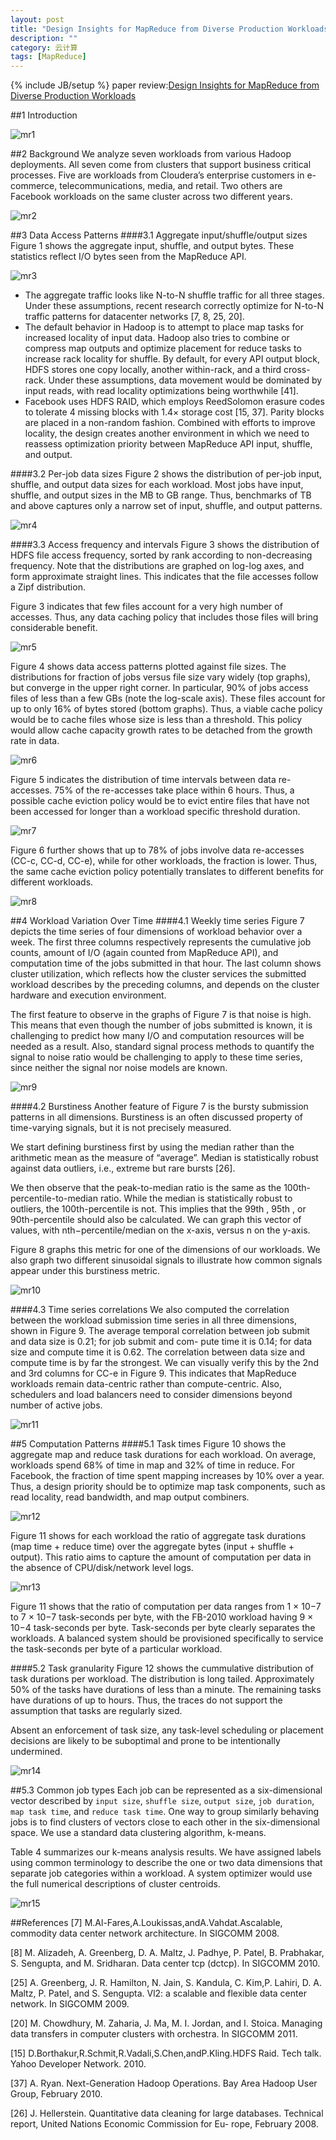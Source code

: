 ```yaml
---
layout: post
title: "Design Insights for MapReduce from Diverse Production Workloads"
description: ""
category: 云计算
tags: [MapReduce]
---
```

{% include JB/setup %}
paper review:[Design Insights for MapReduce from Diverse Production Workloads
](http://www.eecs.berkeley.edu/Pubs/TechRpts/2012/EECS-2012-17.pdf)

##1 Introduction
![mr1](/assets/2013-08-18-design-insights-for-mapreduce/mr1.png)

##2 Background
We analyze seven workloads from various Hadoop deployments. All seven come from clusters that support business critical processes. Five are workloads from Cloudera’s enterprise customers in e-commerce, telecommunications, media, and retail. Two others are Facebook workloads on the same cluster across two different years.

![mr2](/assets/2013-08-18-design-insights-for-mapreduce/mr2.png)

##3 Data Access Patterns
####3.1 Aggregate input/shuffle/output sizes
Figure 1 shows the aggregate input, shuffle, and output bytes. These statistics reflect I/O bytes seen from the MapReduce API.

![mr3](/assets/2013-08-18-design-insights-for-mapreduce/mr3.png)

* The aggregate traffic looks like N-to-N shuffle traffic for all three stages. Under these assumptions, recent research correctly optimize for N-to-N traffic patterns for datacenter networks [7, 8, 25, 20].
* The default behavior in Hadoop is to attempt to place map tasks for increased locality of input data. Hadoop also tries to combine or compress map outputs and optimize placement for reduce tasks to increase rack locality for shuffle. By default, for every API output block, HDFS stores one copy locally, another within-rack, and a third cross-rack. Under these assumptions, data movement would be dominated by input reads, with read locality optimizations being worthwhile [41]. 
* Facebook uses HDFS RAID, which employs ReedSolomon erasure codes to tolerate 4 missing blocks with 1.4× storage cost [15, 37]. Parity blocks are placed in a non-random fashion. Combined with efforts to improve locality, the design creates another environment in which we need to reassess optimization priority between MapReduce API input, shuffle, and output.

####3.2 Per-job data sizes
Figure 2 shows the distribution of per-job input, shuffle, and output data sizes for each workload. Most jobs have input, shuffle, and output sizes in the MB to GB range. Thus, benchmarks of TB and above captures only a narrow set of input, shuffle, and output patterns.

![mr4](/assets/2013-08-18-design-insights-for-mapreduce/mr4.png)

####3.3 Access frequency and intervals
Figure 3 shows the distribution of HDFS file access frequency, sorted by rank according to non-decreasing frequency. Note that the distributions are graphed on log-log axes, and form approximate straight lines. This indicates that the file accesses follow a Zipf distribution. 

Figure 3 indicates that few files account for a very high number of accesses. Thus, any data caching policy that includes those files will bring considerable benefit.

![mr5](/assets/2013-08-18-design-insights-for-mapreduce/mr5.png)

Figure 4 shows data access patterns plotted against file sizes. The distributions for fraction of jobs versus file size vary widely (top graphs), but converge in the upper right corner. In particular, 90% of jobs access files of less than a few GBs (note the log-scale axis). These files account for up to only 16% of bytes stored (bottom graphs). Thus, a viable cache policy would be to cache files whose size is less than a threshold. This policy would allow cache capacity growth rates to be detached from the growth rate in data.

![mr6](/assets/2013-08-18-design-insights-for-mapreduce/mr6.png)

Figure 5 indicates the distribution of time intervals between data re-accesses. 75% of the re-accesses take place within 6 hours. Thus, a possible cache eviction policy would be to evict entire files that have not been accessed for longer than a workload specific threshold duration.

![mr7](/assets/2013-08-18-design-insights-for-mapreduce/mr7.png)

Figure 6 further shows that up to 78% of jobs involve data re-accesses (CC-c, CC-d, CC-e), while for other workloads, the fraction is lower. Thus, the same cache eviction policy potentially translates to different benefits for different workloads.

![mr8](/assets/2013-08-18-design-insights-for-mapreduce/mr8.png)

##4 Workload Variation Over Time
####4.1 Weekly time series
Figure 7 depicts the time series of four dimensions of workload behavior over a week. The first three columns respectively represents the cumulative job counts, amount of I/O (again counted from MapReduce API), and computation time of the jobs submitted in that hour. The last column shows cluster utilization, which reflects how the cluster services the submitted workload describes by the preceding columns, and depends on the cluster hardware and execution environment.

The first feature to observe in the graphs of Figure 7 is that noise is high. This means that even though the number of jobs submitted is known, it is challenging to predict how many I/O and computation resources will be needed as a result. Also, standard signal process methods to quantify the signal to noise ratio would be challenging to apply to these time series, since neither the signal nor noise models are known.

![mr9](/assets/2013-08-18-design-insights-for-mapreduce/mr9.png)

####4.2 Burstiness
Another feature of Figure 7 is the bursty submission patterns in all dimensions. Burstiness is an often discussed property of time-varying signals, but it is not precisely measured.

We start defining burstiness first by using the median rather than the arithmetic mean as the measure of “average”. Median is statistically robust against data outliers, i.e., extreme but rare bursts [26].

We then observe that the peak-to-median ratio is the same as the 100th-percentile-to-median ratio. While the median is statistically robust to outliers, the 100th-percentile is not. This implies that the 99th , 95th , or 90th-percentile should also be calculated. We can graph this vector of values, with nth−percentile/median on the x-axis, versus n on the  y-axis.

Figure 8 graphs this metric for one of the dimensions of our workloads. We also graph two different sinusoidal signals to illustrate how common signals appear under this burstiness metric.

![mr10](/assets/2013-08-18-design-insights-for-mapreduce/mr10.png)

####4.3 Time series correlations
We also computed the correlation between the workload submission time series in all three dimensions, shown in Figure 9. The average temporal correlation between job submit and data size is 0.21; for job submit and com- pute time it is 0.14; for data size and compute time it is 0.62. The correlation between data size and compute time is by far the strongest. We can visually verify this by the 2nd and 3rd columns for CC-e in Figure 9. This indicates that MapReduce workloads remain data-centric rather than compute-centric. Also, schedulers and load balancers need to consider dimensions beyond number of active jobs.

![mr11](/assets/2013-08-18-design-insights-for-mapreduce/mr11.png)

##5 Computation Patterns
####5.1 Task times
Figure 10 shows the aggregate map and reduce task durations for each workload. On average, workloads spend 68% of time in map and 32% of time in reduce. For Facebook, the fraction of time spent mapping increases by 10% over a year. Thus, a design priority should be to optimize map task components, such as read locality, read bandwidth, and map output combiners.

![mr12](/assets/2013-08-18-design-insights-for-mapreduce/mr12.png)

Figure 11 shows for each workload the ratio of aggregate task durations (map time + reduce time) over the aggregate bytes (input + shuffle + output). This ratio aims to capture the amount of computation per data in the absence of CPU/disk/network level logs. 

![mr13](/assets/2013-08-18-design-insights-for-mapreduce/mr13.png)

Figure 11 shows that the ratio of computation per data ranges from 1 × 10−7 to 7 × 10−7 task-seconds per byte, with the FB-2010 workload having 9 × 10−4 task-seconds per byte. Task-seconds per byte clearly separates the workloads. A balanced system should be provisioned specifically to service the task-seconds per byte of a particular workload.

####5.2 Task granularity
Figure 12 shows the cummulative distribution of task durations per workload. The distribution is long tailed. Approximately 50% of the tasks have durations of less than a minute. The remaining tasks have durations of up to hours. Thus, the traces do not support the assumption that tasks are regularly sized.
Absent an enforcement of task size, any task-level scheduling or placement decisions are likely to be suboptimal and prone to be intentionally undermined. 

![mr14](/assets/2013-08-18-design-insights-for-mapreduce/mr14.png)

##5.3 Common job types
Each job can be represented as a six-dimensional vector described by `input size`, `shuffle size`, `output size`, `job duration`, `map task time`, and `reduce task time`. One way to group similarly behaving jobs is to find clusters of vectors close to each other in the six-dimensional space. We use a standard data clustering algorithm, k-means.

Table 4 summarizes our k-means analysis results. We have assigned labels using common terminology to describe the one or two data dimensions that separate job categories within a workload. A system optimizer would use the full numerical descriptions of cluster centroids.

![mr15](/assets/2013-08-18-design-insights-for-mapreduce/mr15.png)


##References
[7] M.Al-Fares,A.Loukissas,andA.Vahdat.Ascalable, commodity data center network architecture. In SIGCOMM 2008.

[8] M. Alizadeh, A. Greenberg, D. A. Maltz, J. Padhye, P. Patel, B. Prabhakar, S. Sengupta, and M. Sridharan. Data center tcp (dctcp). In SIGCOMM 2010.

[25] A. Greenberg, J. R. Hamilton, N. Jain, S. Kandula, C. Kim,P. Lahiri, D. A. Maltz, P. Patel, and S. Sengupta. Vl2: a scalable and flexible data center network. In SIGCOMM 2009.

[20] M. Chowdhury, M. Zaharia, J. Ma, M. I. Jordan, and I. Stoica. Managing data transfers in computer clusters with orchestra. In SIGCOMM 2011.

[15] D.Borthakur,R.Schmit,R.Vadali,S.Chen,andP.Kling.HDFS Raid. Tech talk. Yahoo Developer Network. 2010.

[37] A. Ryan. Next-Generation Hadoop Operations. Bay Area Hadoop User Group, February 2010.

[26] J. Hellerstein. Quantitative data cleaning for large databases. Technical report, United Nations Economic Commission for Eu-rope, February 2008.